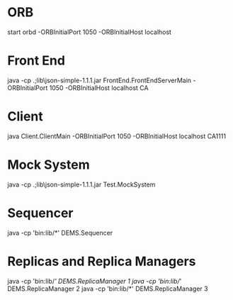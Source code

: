 # ORB
start orbd -ORBInitialPort 1050 -ORBInitialHost localhost

# Front End
java -cp .;lib\json-simple-1.1.1.jar FrontEnd.FrontEndServerMain -ORBInitialPort 1050 -ORBInitialHost localhost CA

# Client
java Client.ClientMain -ORBInitialPort 1050 -ORBInitialHost localhost CA1111

# Mock System
java -cp .;lib\json-simple-1.1.1.jar Test.MockSystem

# Sequencer
java -cp 'bin:lib/*' DEMS.Sequencer

# Replicas and Replica Managers
java -cp 'bin:lib/*' DEMS.ReplicaManager 1 <errorType>
java -cp 'bin:lib/*' DEMS.ReplicaManager 2 <errorType>
java -cp 'bin:lib/*' DEMS.ReplicaManager 3 <errorType>
